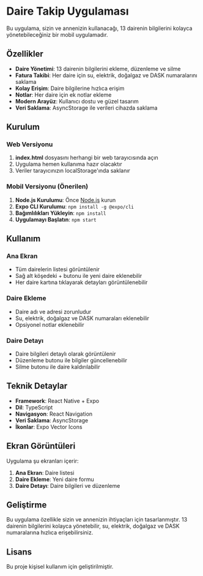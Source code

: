 # Daire Takip Uygulaması

Bu uygulama, sizin ve annenizin kullanacağı, 13 dairenin bilgilerini kolayca yönetebileceğiniz bir mobil uygulamadır.

## Özellikler

- **Daire Yönetimi**: 13 dairenin bilgilerini ekleme, düzenleme ve silme
- **Fatura Takibi**: Her daire için su, elektrik, doğalgaz ve DASK numaralarını saklama
- **Kolay Erişim**: Daire bilgilerine hızlıca erişim
- **Notlar**: Her daire için ek notlar ekleme
- **Modern Arayüz**: Kullanıcı dostu ve güzel tasarım
- **Veri Saklama**: AsyncStorage ile verileri cihazda saklama

## Kurulum

### Web Versiyonu
1. **index.html** dosyasını herhangi bir web tarayıcısında açın
2. Uygulama hemen kullanıma hazır olacaktır
3. Veriler tarayıcınızın localStorage'ında saklanır

### Mobil Versiyonu (Önerilen)
1. **Node.js Kurulumu**: Önce [Node.js](https://nodejs.org/) kurun
2. **Expo CLI Kurulumu**: `npm install -g @expo/cli`
3. **Bağımlılıkları Yükleyin**: `npm install`
4. **Uygulamayı Başlatın**: `npm start`

## Kullanım

### Ana Ekran
- Tüm dairelerin listesi görüntülenir
- Sağ alt köşedeki + butonu ile yeni daire eklenebilir
- Her daire kartına tıklayarak detayları görüntülenebilir

### Daire Ekleme
- Daire adı ve adresi zorunludur
- Su, elektrik, doğalgaz ve DASK numaraları eklenebilir
- Opsiyonel notlar eklenebilir

### Daire Detayı
- Daire bilgileri detaylı olarak görüntülenir
- Düzenleme butonu ile bilgiler güncellenebilir
- Silme butonu ile daire kaldırılabilir

## Teknik Detaylar

- **Framework**: React Native + Expo
- **Dil**: TypeScript
- **Navigasyon**: React Navigation
- **Veri Saklama**: AsyncStorage
- **İkonlar**: Expo Vector Icons

## Ekran Görüntüleri

Uygulama şu ekranları içerir:
1. **Ana Ekran**: Daire listesi
2. **Daire Ekleme**: Yeni daire formu
3. **Daire Detayı**: Daire bilgileri ve düzenleme

## Geliştirme

Bu uygulama özellikle sizin ve annenizin ihtiyaçları için tasarlanmıştır. 13 dairenin bilgilerini kolayca yönetebilir, su, elektrik, doğalgaz ve DASK numaralarına hızlıca erişebilirsiniz.

## Lisans

Bu proje kişisel kullanım için geliştirilmiştir.
